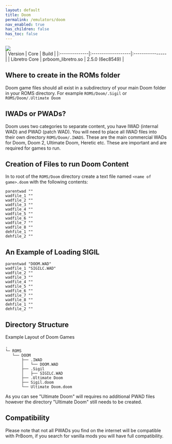 ```yaml
---
layout: default
title: Doom
permalink: /emulators/doom
nav_enabled: true
has_children: false
has_toc: false
---
```


![](/assets/images/prboom.png)  
| Version       | Core               | Build           |
|:--------------|:-------------------|:----------------|
| Libretro Core | prboom_libretro.so | 2.5.0 (6ec8549) |

## Where to create in the ROMs folder
Doom game files should all exist in a subdirectory of your main Doom folder in your ROMS directory. For example `ROMS/Doom/.Sigil` or `ROMS/Doom/.Ultimate Doom`

## IWADs or PWADs?
Doom uses two categories to separate content, you have IWAD (internal WAD) and PWAD (patch WAD). You will need to place all IWAD files into their own directory `ROMS/Doom/.IWADS`. These are the main commercial WADs for Doom, Doom 2, Ultimate Doom, Heretic etc. These are important and are required for games to run. 

## Creation of Files to run Doom Content
In to root of the `ROMS/Doom` directory create a text file named `<name of game>.doom` with the following contents:
```
parentwad ""
wadfile_1 ""
wadfile_2 ""
wadfile_3 ""
wadfile_4 ""
wadfile_5 ""
wadfile_6 ""
wadfile_7 ""
wadfile_8 ""
dehfile_1 ""
dehfile_2 ""
```

## An Example of Loading SIGIL
```
parentwad "DOOM.WAD"
wadfile_1 "SIGILC.WAD"
wadfile_2 ""
wadfile_3 ""
wadfile_4 ""
wadfile_5 ""
wadfile_6 ""
wadfile_7 ""
wadfile_8 ""
dehfile_1 ""
dehfile_2 ""
```

## Directory Structure
Example Layout of Doom Games
```
.
└─ ROMS
   └── DOOM
       ├── .IWAD
       │   └── DOOM.WAD
       ├── .Sigil
       │   ├── SIGILC.WAD
       ├── .Ultimate Doom
       ├── Sigil.doom
       └── Ultimate Doom.doom
```
As you can see "Ultimate Doom" will requires no additional PWAD files however the directory "Ultimate Doom" still needs to be created.

## Compatibility
Please note that not all PWADs you find on the internet will be compatible with PrBoom, if you search for vanilla mods you will have full compatibility. 
